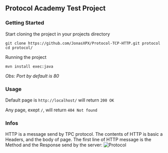 ## Protocol Academy Test Project

### Getting Started

Start cloning the project in your projects directory

```
git clone https://github.com/JonasXPX/Protocol-TCP-HTTP.git protocol
cd protocol/
```

Running the project
```
mvn install exec:java
```

*Obs: Port by default is 80*

### Usage
Default page is ``http://localhost/`` will return ``200 OK``

Any page, exept ``/``, will return ``404 Not found``

### Infos

HTTP is a message send by TPC protocol.
The contents of HTTP is basic a Headers, and the body of page.
The first line of HTTP message is the Method and the Response send by the server:
![Protocol](https://mdn.mozillademos.org/files/13687/HTTP_Request.png)


